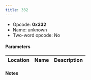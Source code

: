 ```yaml
---
title: 332
---
```


-   Opcode: **0x332**
-   Name: unknown
-   Two-word opcode: No

#### Parameters

| Location | Name | Description |
|:--------:|:----:|:-----------:|

#### Notes
